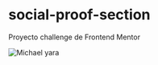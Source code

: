# social-proof-section

Proyecto challenge de Frontend Mentor 

![Michael yara](https://repository-images.githubusercontent.com/303154314/b4331000-0bba-11eb-9564-917305ccdd78)
